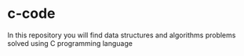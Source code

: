 # c-code
In this repository you will find data structures and algorithms problems solved using C programming language
